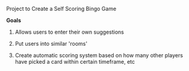 Project to Create a Self Scoring Bingo Game

**Goals**

1) Allows users to enter their own suggestions
  
2) Put users into similar 'rooms'

3) Create automatic scoring system based on how many other players have picked a card within certain timeframe, etc
